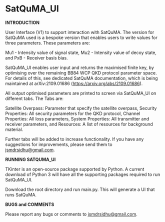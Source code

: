 # SatQuMA_UI

**INTRODUCTION**

User Interface (V1) to support interaction with SatQuMA. The version for SatQuMA used is a bespoke version 
that enables users to write values for three parameters. These parameters are:

Mu1 - Intensity value of signal state,
Mu2 - Intensity value of decoy state, and
PxB - Receiver basis bias.

SatQuMA_UI enables user input and returns the maximised finite key, by optimising over the remaining BB84 
WCP QKD protocol parameter space. For details of this, see dedicated SatQuMA documentation, which is being 
maintained at arXiv:2109.01686 (https://arxiv.org/abs/2109.01686).

All output optimised parameters are printed to screen via SatQuMA_UI on different tabs. The Tabs are:

Satellite Overpass: Parameter that specify the satellite overpass,
Security Properties: All security parameters for the QKD protocol,
Channel Properties: All loss parameters,
System Properties: All transmitter and receiver parameters, and
Resources: A list of resources for background material.

Further tabs will be added to increase functionality. If you have any suggestions for improvements, please 
send them to jsmdrsidhu@gmail.com.


**RUNNING SATQUMA_UI**

TKinter is an open-source package supported by Python. A current download of Python 3 will have all the 
supporting packages required to run SatQuMA_UI.

Download the root directory and run main.py. This will generate a UI that runs SatQuMA.


**BUGS and COMMENTS**

Please report any bugs or comments to jsmdrsidhu@gmail.com.
